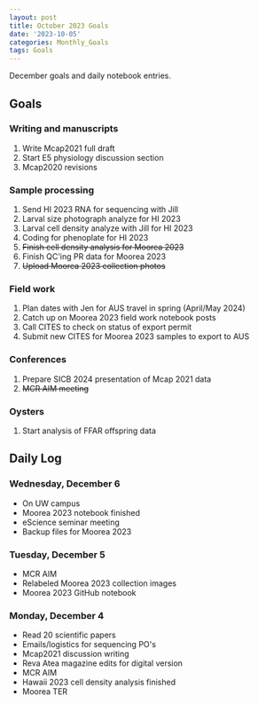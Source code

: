 ```yaml
---
layout: post
title: October 2023 Goals
date: '2023-10-05'
categories: Monthly_Goals
tags: Goals
---
```

December goals and daily notebook entries. 

## Goals  

### Writing and manuscripts 
              
1. Write Mcap2021 full draft
2. Start E5 physiology discussion section
3. Mcap2020 revisions

### Sample processing

1. Send HI 2023 RNA for sequencing with Jill
2. Larval size photograph analyze for HI 2023 
3. Larval cell density analyze with Jill for HI 2023
4. Coding for phenoplate for HI 2023
5. ~~Finish cell density analysis for Moorea 2023~~
6. Finish QC'ing PR data for Moorea 2023
7. ~~Upload Moorea 2023 collection photos~~

### Field work

1. Plan dates with Jen for AUS travel in spring (April/May 2024) 
2. Catch up on Moorea 2023 field work notebook posts 
3. Call CITES to check on status of export permit 
4. Submit new CITES for Moorea 2023 samples to export to AUS 

### Conferences

1. Prepare SICB 2024 presentation of Mcap 2021 data
2. ~~MCR AIM meeting~~

### Oysters 

1. Start analysis of FFAR offspring data 

## **Daily Log**   

### Wednesday, December 6

- On UW campus
- Moorea 2023 notebook finished 
- eScience seminar meeting
- Backup files for Moorea 2023 

### Tuesday, December 5

- MCR AIM 
- Relabeled Moorea 2023 collection images
- Moorea 2023 GitHub notebook 

### Monday, December 4

- Read 20 scientific papers 
- Emails/logistics for sequencing PO's
- Mcap2021 discussion writing 
- Reva Atea magazine edits for digital version
- MCR AIM 
- Hawaii 2023 cell density analysis finished
- Moorea TER